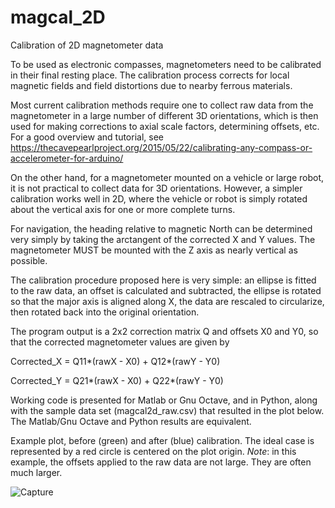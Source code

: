 # magcal_2D

Calibration of 2D magnetometer data

To be used as electronic compasses, magnetometers need to be calibrated in their final resting place. The calibration process corrects for local magnetic fields and field distortions due to nearby ferrous materials. 

Most current calibration methods require one to collect raw data from the magnetometer in a large number of different 3D orientations, which is then used for making corrections to axial scale factors, determining offsets, etc. For a good overview and tutorial, see https://thecavepearlproject.org/2015/05/22/calibrating-any-compass-or-accelerometer-for-arduino/

On the other hand, for a magnetometer mounted on a vehicle or large robot, it is not practical to collect data for 3D orientations. However, a simpler calibration works well in 2D, where the vehicle or robot is simply rotated about the vertical axis for one or more complete turns. 

For navigation, the heading relative to magnetic North can be determined very simply by taking the arctangent of the corrected X and Y values. The magnetometer MUST be mounted with the Z axis as nearly vertical as possible.

The calibration procedure proposed here is very simple: an ellipse is fitted to the raw data, an offset is calculated and subtracted, the ellipse is rotated so that the major axis is aligned along X, the data are rescaled to circularize, then rotated back into the original orientation.

The program output is a 2x2 correction matrix Q and offsets X0 and Y0, so that the corrected magnetometer values are given by

Corrected_X = Q11*(rawX - X0) + Q12*(rawY - Y0)

Corrected_Y = Q21*(rawX - X0) + Q22*(rawY - Y0)

Working code is presented for Matlab or Gnu Octave, and in Python, along with the sample data set (magcal2d_raw.csv) that resulted in the plot below. The Matlab/Gnu Octave and Python results are equivalent.

Example plot, before (green) and after (blue) calibration. The ideal case is represented by a red circle is centered on the plot origin. 
*Note*: in this example, the offsets applied to the raw data are not large. They are often much larger.

![Capture](https://github.com/user-attachments/assets/502518dc-815f-4863-ab2b-2b3e2e3286cd)

